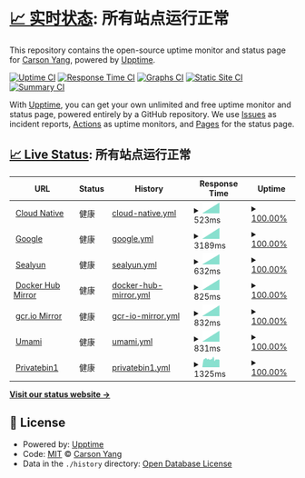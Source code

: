 # [📈 实时状态](https://upptime-carsonyang.vercel.app): <!--live status--> **所有站点运行正常**

This repository contains the open-source uptime monitor and status page for [ Carson Yang](https://fuckcloudnative.io), powered by [Upptime](https://github.com/upptime/upptime).

[![Uptime CI](https://github.com/yangchuansheng/upptime1/workflows/Uptime%20CI/badge.svg)](https://github.com/yangchuansheng/upptime1/actions?query=workflow%3A%22Uptime+CI%22)
[![Response Time CI](https://github.com/yangchuansheng/upptime1/workflows/Response%20Time%20CI/badge.svg)](https://github.com/yangchuansheng/upptime1/actions?query=workflow%3A%22Response+Time+CI%22)
[![Graphs CI](https://github.com/yangchuansheng/upptime1/workflows/Graphs%20CI/badge.svg)](https://github.com/yangchuansheng/upptime1/actions?query=workflow%3A%22Graphs+CI%22)
[![Static Site CI](https://github.com/yangchuansheng/upptime1/workflows/Static%20Site%20CI/badge.svg)](https://github.com/yangchuansheng/upptime1/actions?query=workflow%3A%22Static+Site+CI%22)
[![Summary CI](https://github.com/yangchuansheng/upptime1/workflows/Summary%20CI/badge.svg)](https://github.com/yangchuansheng/upptime1/actions?query=workflow%3A%22Summary+CI%22)

With [Upptime](https://upptime.js.org), you can get your own unlimited and free uptime monitor and status page, powered entirely by a GitHub repository. We use [Issues](https://github.com/yangchuansheng/upptime1/issues) as incident reports, [Actions](https://github.com/yangchuansheng/upptime1/actions) as uptime monitors, and [Pages](https://upptime-carsonyang.vercel.app) for the status page.

## [📈 Live Status](https://demo.upptime.js.org): <!--live status--> **所有站点运行正常**

<!--start: status pages-->
<!-- This summary is generated by Upptime (https://github.com/upptime/upptime) -->
<!-- Do not edit this manually, your changes will be overwritten -->
<!-- prettier-ignore -->
| URL | Status | History | Response Time | Uptime |
| --- | ------ | ------- | ------------- | ------ |
| <img alt="" src="https://icloudnative.io/favicon/favicon.ico" height="13"> [Cloud Native](https://icloudnative.io) | 健康 | [cloud-native.yml](https://github.com/yangchuansheng/upptime1/commits/HEAD/history/cloud-native.yml) | <details><summary><img alt="Response time graph" src="./graphs/cloud-native/response-time-week.png" height="20"> 523ms</summary><br><a href="https://upptime-carsonyang.vercel.app/history/cloud-native"><img alt="Response time 523" src="https://img.shields.io/endpoint?url=https%3A%2F%2Fraw.githubusercontent.com%2Fyangchuansheng%2Fupptime1%2FHEAD%2Fapi%2Fcloud-native%2Fresponse-time.json"></a><br><a href="https://upptime-carsonyang.vercel.app/history/cloud-native"><img alt="24-hour response time 523" src="https://img.shields.io/endpoint?url=https%3A%2F%2Fraw.githubusercontent.com%2Fyangchuansheng%2Fupptime1%2FHEAD%2Fapi%2Fcloud-native%2Fresponse-time-day.json"></a><br><a href="https://upptime-carsonyang.vercel.app/history/cloud-native"><img alt="7-day response time 523" src="https://img.shields.io/endpoint?url=https%3A%2F%2Fraw.githubusercontent.com%2Fyangchuansheng%2Fupptime1%2FHEAD%2Fapi%2Fcloud-native%2Fresponse-time-week.json"></a><br><a href="https://upptime-carsonyang.vercel.app/history/cloud-native"><img alt="30-day response time 523" src="https://img.shields.io/endpoint?url=https%3A%2F%2Fraw.githubusercontent.com%2Fyangchuansheng%2Fupptime1%2FHEAD%2Fapi%2Fcloud-native%2Fresponse-time-month.json"></a><br><a href="https://upptime-carsonyang.vercel.app/history/cloud-native"><img alt="1-year response time 523" src="https://img.shields.io/endpoint?url=https%3A%2F%2Fraw.githubusercontent.com%2Fyangchuansheng%2Fupptime1%2FHEAD%2Fapi%2Fcloud-native%2Fresponse-time-year.json"></a></details> | <details><summary><a href="https://upptime-carsonyang.vercel.app/history/cloud-native">100.00%</a></summary><a href="https://upptime-carsonyang.vercel.app/history/cloud-native"><img alt="All-time uptime 100.00%" src="https://img.shields.io/endpoint?url=https%3A%2F%2Fraw.githubusercontent.com%2Fyangchuansheng%2Fupptime1%2FHEAD%2Fapi%2Fcloud-native%2Fuptime.json"></a><br><a href="https://upptime-carsonyang.vercel.app/history/cloud-native"><img alt="24-hour uptime 100.00%" src="https://img.shields.io/endpoint?url=https%3A%2F%2Fraw.githubusercontent.com%2Fyangchuansheng%2Fupptime1%2FHEAD%2Fapi%2Fcloud-native%2Fuptime-day.json"></a><br><a href="https://upptime-carsonyang.vercel.app/history/cloud-native"><img alt="7-day uptime 100.00%" src="https://img.shields.io/endpoint?url=https%3A%2F%2Fraw.githubusercontent.com%2Fyangchuansheng%2Fupptime1%2FHEAD%2Fapi%2Fcloud-native%2Fuptime-week.json"></a><br><a href="https://upptime-carsonyang.vercel.app/history/cloud-native"><img alt="30-day uptime 100.00%" src="https://img.shields.io/endpoint?url=https%3A%2F%2Fraw.githubusercontent.com%2Fyangchuansheng%2Fupptime1%2FHEAD%2Fapi%2Fcloud-native%2Fuptime-month.json"></a><br><a href="https://upptime-carsonyang.vercel.app/history/cloud-native"><img alt="1-year uptime 100.00%" src="https://img.shields.io/endpoint?url=https%3A%2F%2Fraw.githubusercontent.com%2Fyangchuansheng%2Fupptime1%2FHEAD%2Fapi%2Fcloud-native%2Fuptime-year.json"></a></details>
| <img alt="" src="https://www.google.com/favicon.ico" height="13"> [Google](https://google.icloudnative.io) | 健康 | [google.yml](https://github.com/yangchuansheng/upptime1/commits/HEAD/history/google.yml) | <details><summary><img alt="Response time graph" src="./graphs/google/response-time-week.png" height="20"> 3189ms</summary><br><a href="https://upptime-carsonyang.vercel.app/history/google"><img alt="Response time 3189" src="https://img.shields.io/endpoint?url=https%3A%2F%2Fraw.githubusercontent.com%2Fyangchuansheng%2Fupptime1%2FHEAD%2Fapi%2Fgoogle%2Fresponse-time.json"></a><br><a href="https://upptime-carsonyang.vercel.app/history/google"><img alt="24-hour response time 3189" src="https://img.shields.io/endpoint?url=https%3A%2F%2Fraw.githubusercontent.com%2Fyangchuansheng%2Fupptime1%2FHEAD%2Fapi%2Fgoogle%2Fresponse-time-day.json"></a><br><a href="https://upptime-carsonyang.vercel.app/history/google"><img alt="7-day response time 3189" src="https://img.shields.io/endpoint?url=https%3A%2F%2Fraw.githubusercontent.com%2Fyangchuansheng%2Fupptime1%2FHEAD%2Fapi%2Fgoogle%2Fresponse-time-week.json"></a><br><a href="https://upptime-carsonyang.vercel.app/history/google"><img alt="30-day response time 3189" src="https://img.shields.io/endpoint?url=https%3A%2F%2Fraw.githubusercontent.com%2Fyangchuansheng%2Fupptime1%2FHEAD%2Fapi%2Fgoogle%2Fresponse-time-month.json"></a><br><a href="https://upptime-carsonyang.vercel.app/history/google"><img alt="1-year response time 3189" src="https://img.shields.io/endpoint?url=https%3A%2F%2Fraw.githubusercontent.com%2Fyangchuansheng%2Fupptime1%2FHEAD%2Fapi%2Fgoogle%2Fresponse-time-year.json"></a></details> | <details><summary><a href="https://upptime-carsonyang.vercel.app/history/google">100.00%</a></summary><a href="https://upptime-carsonyang.vercel.app/history/google"><img alt="All-time uptime 100.00%" src="https://img.shields.io/endpoint?url=https%3A%2F%2Fraw.githubusercontent.com%2Fyangchuansheng%2Fupptime1%2FHEAD%2Fapi%2Fgoogle%2Fuptime.json"></a><br><a href="https://upptime-carsonyang.vercel.app/history/google"><img alt="24-hour uptime 100.00%" src="https://img.shields.io/endpoint?url=https%3A%2F%2Fraw.githubusercontent.com%2Fyangchuansheng%2Fupptime1%2FHEAD%2Fapi%2Fgoogle%2Fuptime-day.json"></a><br><a href="https://upptime-carsonyang.vercel.app/history/google"><img alt="7-day uptime 100.00%" src="https://img.shields.io/endpoint?url=https%3A%2F%2Fraw.githubusercontent.com%2Fyangchuansheng%2Fupptime1%2FHEAD%2Fapi%2Fgoogle%2Fuptime-week.json"></a><br><a href="https://upptime-carsonyang.vercel.app/history/google"><img alt="30-day uptime 100.00%" src="https://img.shields.io/endpoint?url=https%3A%2F%2Fraw.githubusercontent.com%2Fyangchuansheng%2Fupptime1%2FHEAD%2Fapi%2Fgoogle%2Fuptime-month.json"></a><br><a href="https://upptime-carsonyang.vercel.app/history/google"><img alt="1-year uptime 100.00%" src="https://img.shields.io/endpoint?url=https%3A%2F%2Fraw.githubusercontent.com%2Fyangchuansheng%2Fupptime1%2FHEAD%2Fapi%2Fgoogle%2Fuptime-year.json"></a></details>
| <img alt="" src="https://www.sealyun.com/favicon.ico" height="13"> [Sealyun](https://www.sealyun.com) | 健康 | [sealyun.yml](https://github.com/yangchuansheng/upptime1/commits/HEAD/history/sealyun.yml) | <details><summary><img alt="Response time graph" src="./graphs/sealyun/response-time-week.png" height="20"> 632ms</summary><br><a href="https://upptime-carsonyang.vercel.app/history/sealyun"><img alt="Response time 632" src="https://img.shields.io/endpoint?url=https%3A%2F%2Fraw.githubusercontent.com%2Fyangchuansheng%2Fupptime1%2FHEAD%2Fapi%2Fsealyun%2Fresponse-time.json"></a><br><a href="https://upptime-carsonyang.vercel.app/history/sealyun"><img alt="24-hour response time 632" src="https://img.shields.io/endpoint?url=https%3A%2F%2Fraw.githubusercontent.com%2Fyangchuansheng%2Fupptime1%2FHEAD%2Fapi%2Fsealyun%2Fresponse-time-day.json"></a><br><a href="https://upptime-carsonyang.vercel.app/history/sealyun"><img alt="7-day response time 632" src="https://img.shields.io/endpoint?url=https%3A%2F%2Fraw.githubusercontent.com%2Fyangchuansheng%2Fupptime1%2FHEAD%2Fapi%2Fsealyun%2Fresponse-time-week.json"></a><br><a href="https://upptime-carsonyang.vercel.app/history/sealyun"><img alt="30-day response time 632" src="https://img.shields.io/endpoint?url=https%3A%2F%2Fraw.githubusercontent.com%2Fyangchuansheng%2Fupptime1%2FHEAD%2Fapi%2Fsealyun%2Fresponse-time-month.json"></a><br><a href="https://upptime-carsonyang.vercel.app/history/sealyun"><img alt="1-year response time 632" src="https://img.shields.io/endpoint?url=https%3A%2F%2Fraw.githubusercontent.com%2Fyangchuansheng%2Fupptime1%2FHEAD%2Fapi%2Fsealyun%2Fresponse-time-year.json"></a></details> | <details><summary><a href="https://upptime-carsonyang.vercel.app/history/sealyun">100.00%</a></summary><a href="https://upptime-carsonyang.vercel.app/history/sealyun"><img alt="All-time uptime 100.00%" src="https://img.shields.io/endpoint?url=https%3A%2F%2Fraw.githubusercontent.com%2Fyangchuansheng%2Fupptime1%2FHEAD%2Fapi%2Fsealyun%2Fuptime.json"></a><br><a href="https://upptime-carsonyang.vercel.app/history/sealyun"><img alt="24-hour uptime 100.00%" src="https://img.shields.io/endpoint?url=https%3A%2F%2Fraw.githubusercontent.com%2Fyangchuansheng%2Fupptime1%2FHEAD%2Fapi%2Fsealyun%2Fuptime-day.json"></a><br><a href="https://upptime-carsonyang.vercel.app/history/sealyun"><img alt="7-day uptime 100.00%" src="https://img.shields.io/endpoint?url=https%3A%2F%2Fraw.githubusercontent.com%2Fyangchuansheng%2Fupptime1%2FHEAD%2Fapi%2Fsealyun%2Fuptime-week.json"></a><br><a href="https://upptime-carsonyang.vercel.app/history/sealyun"><img alt="30-day uptime 100.00%" src="https://img.shields.io/endpoint?url=https%3A%2F%2Fraw.githubusercontent.com%2Fyangchuansheng%2Fupptime1%2FHEAD%2Fapi%2Fsealyun%2Fuptime-month.json"></a><br><a href="https://upptime-carsonyang.vercel.app/history/sealyun"><img alt="1-year uptime 100.00%" src="https://img.shields.io/endpoint?url=https%3A%2F%2Fraw.githubusercontent.com%2Fyangchuansheng%2Fupptime1%2FHEAD%2Fapi%2Fsealyun%2Fuptime-year.json"></a></details>
| <img alt="" src="https://hub.docker.com/favicon.ico" height="13"> [Docker Hub Mirror](https://docker.icloudnative.io) | 健康 | [docker-hub-mirror.yml](https://github.com/yangchuansheng/upptime1/commits/HEAD/history/docker-hub-mirror.yml) | <details><summary><img alt="Response time graph" src="./graphs/docker-hub-mirror/response-time-week.png" height="20"> 825ms</summary><br><a href="https://upptime-carsonyang.vercel.app/history/docker-hub-mirror"><img alt="Response time 825" src="https://img.shields.io/endpoint?url=https%3A%2F%2Fraw.githubusercontent.com%2Fyangchuansheng%2Fupptime1%2FHEAD%2Fapi%2Fdocker-hub-mirror%2Fresponse-time.json"></a><br><a href="https://upptime-carsonyang.vercel.app/history/docker-hub-mirror"><img alt="24-hour response time 825" src="https://img.shields.io/endpoint?url=https%3A%2F%2Fraw.githubusercontent.com%2Fyangchuansheng%2Fupptime1%2FHEAD%2Fapi%2Fdocker-hub-mirror%2Fresponse-time-day.json"></a><br><a href="https://upptime-carsonyang.vercel.app/history/docker-hub-mirror"><img alt="7-day response time 825" src="https://img.shields.io/endpoint?url=https%3A%2F%2Fraw.githubusercontent.com%2Fyangchuansheng%2Fupptime1%2FHEAD%2Fapi%2Fdocker-hub-mirror%2Fresponse-time-week.json"></a><br><a href="https://upptime-carsonyang.vercel.app/history/docker-hub-mirror"><img alt="30-day response time 825" src="https://img.shields.io/endpoint?url=https%3A%2F%2Fraw.githubusercontent.com%2Fyangchuansheng%2Fupptime1%2FHEAD%2Fapi%2Fdocker-hub-mirror%2Fresponse-time-month.json"></a><br><a href="https://upptime-carsonyang.vercel.app/history/docker-hub-mirror"><img alt="1-year response time 825" src="https://img.shields.io/endpoint?url=https%3A%2F%2Fraw.githubusercontent.com%2Fyangchuansheng%2Fupptime1%2FHEAD%2Fapi%2Fdocker-hub-mirror%2Fresponse-time-year.json"></a></details> | <details><summary><a href="https://upptime-carsonyang.vercel.app/history/docker-hub-mirror">100.00%</a></summary><a href="https://upptime-carsonyang.vercel.app/history/docker-hub-mirror"><img alt="All-time uptime 100.00%" src="https://img.shields.io/endpoint?url=https%3A%2F%2Fraw.githubusercontent.com%2Fyangchuansheng%2Fupptime1%2FHEAD%2Fapi%2Fdocker-hub-mirror%2Fuptime.json"></a><br><a href="https://upptime-carsonyang.vercel.app/history/docker-hub-mirror"><img alt="24-hour uptime 100.00%" src="https://img.shields.io/endpoint?url=https%3A%2F%2Fraw.githubusercontent.com%2Fyangchuansheng%2Fupptime1%2FHEAD%2Fapi%2Fdocker-hub-mirror%2Fuptime-day.json"></a><br><a href="https://upptime-carsonyang.vercel.app/history/docker-hub-mirror"><img alt="7-day uptime 100.00%" src="https://img.shields.io/endpoint?url=https%3A%2F%2Fraw.githubusercontent.com%2Fyangchuansheng%2Fupptime1%2FHEAD%2Fapi%2Fdocker-hub-mirror%2Fuptime-week.json"></a><br><a href="https://upptime-carsonyang.vercel.app/history/docker-hub-mirror"><img alt="30-day uptime 100.00%" src="https://img.shields.io/endpoint?url=https%3A%2F%2Fraw.githubusercontent.com%2Fyangchuansheng%2Fupptime1%2FHEAD%2Fapi%2Fdocker-hub-mirror%2Fuptime-month.json"></a><br><a href="https://upptime-carsonyang.vercel.app/history/docker-hub-mirror"><img alt="1-year uptime 100.00%" src="https://img.shields.io/endpoint?url=https%3A%2F%2Fraw.githubusercontent.com%2Fyangchuansheng%2Fupptime1%2FHEAD%2Fapi%2Fdocker-hub-mirror%2Fuptime-year.json"></a></details>
| <img alt="" src="https://jsdelivr.fuckcloudnative.io/gh/yangchuansheng/imghosting3@main/uPic/2022-04-09-14-22-96fQTG.png" height="13"> [gcr.io Mirror](https://gcr.icloudnative.io) | 健康 | [gcr-io-mirror.yml](https://github.com/yangchuansheng/upptime1/commits/HEAD/history/gcr-io-mirror.yml) | <details><summary><img alt="Response time graph" src="./graphs/gcr-io-mirror/response-time-week.png" height="20"> 832ms</summary><br><a href="https://upptime-carsonyang.vercel.app/history/gcr-io-mirror"><img alt="Response time 832" src="https://img.shields.io/endpoint?url=https%3A%2F%2Fraw.githubusercontent.com%2Fyangchuansheng%2Fupptime1%2FHEAD%2Fapi%2Fgcr-io-mirror%2Fresponse-time.json"></a><br><a href="https://upptime-carsonyang.vercel.app/history/gcr-io-mirror"><img alt="24-hour response time 832" src="https://img.shields.io/endpoint?url=https%3A%2F%2Fraw.githubusercontent.com%2Fyangchuansheng%2Fupptime1%2FHEAD%2Fapi%2Fgcr-io-mirror%2Fresponse-time-day.json"></a><br><a href="https://upptime-carsonyang.vercel.app/history/gcr-io-mirror"><img alt="7-day response time 832" src="https://img.shields.io/endpoint?url=https%3A%2F%2Fraw.githubusercontent.com%2Fyangchuansheng%2Fupptime1%2FHEAD%2Fapi%2Fgcr-io-mirror%2Fresponse-time-week.json"></a><br><a href="https://upptime-carsonyang.vercel.app/history/gcr-io-mirror"><img alt="30-day response time 832" src="https://img.shields.io/endpoint?url=https%3A%2F%2Fraw.githubusercontent.com%2Fyangchuansheng%2Fupptime1%2FHEAD%2Fapi%2Fgcr-io-mirror%2Fresponse-time-month.json"></a><br><a href="https://upptime-carsonyang.vercel.app/history/gcr-io-mirror"><img alt="1-year response time 832" src="https://img.shields.io/endpoint?url=https%3A%2F%2Fraw.githubusercontent.com%2Fyangchuansheng%2Fupptime1%2FHEAD%2Fapi%2Fgcr-io-mirror%2Fresponse-time-year.json"></a></details> | <details><summary><a href="https://upptime-carsonyang.vercel.app/history/gcr-io-mirror">100.00%</a></summary><a href="https://upptime-carsonyang.vercel.app/history/gcr-io-mirror"><img alt="All-time uptime 100.00%" src="https://img.shields.io/endpoint?url=https%3A%2F%2Fraw.githubusercontent.com%2Fyangchuansheng%2Fupptime1%2FHEAD%2Fapi%2Fgcr-io-mirror%2Fuptime.json"></a><br><a href="https://upptime-carsonyang.vercel.app/history/gcr-io-mirror"><img alt="24-hour uptime 100.00%" src="https://img.shields.io/endpoint?url=https%3A%2F%2Fraw.githubusercontent.com%2Fyangchuansheng%2Fupptime1%2FHEAD%2Fapi%2Fgcr-io-mirror%2Fuptime-day.json"></a><br><a href="https://upptime-carsonyang.vercel.app/history/gcr-io-mirror"><img alt="7-day uptime 100.00%" src="https://img.shields.io/endpoint?url=https%3A%2F%2Fraw.githubusercontent.com%2Fyangchuansheng%2Fupptime1%2FHEAD%2Fapi%2Fgcr-io-mirror%2Fuptime-week.json"></a><br><a href="https://upptime-carsonyang.vercel.app/history/gcr-io-mirror"><img alt="30-day uptime 100.00%" src="https://img.shields.io/endpoint?url=https%3A%2F%2Fraw.githubusercontent.com%2Fyangchuansheng%2Fupptime1%2FHEAD%2Fapi%2Fgcr-io-mirror%2Fuptime-month.json"></a><br><a href="https://upptime-carsonyang.vercel.app/history/gcr-io-mirror"><img alt="1-year uptime 100.00%" src="https://img.shields.io/endpoint?url=https%3A%2F%2Fraw.githubusercontent.com%2Fyangchuansheng%2Fupptime1%2FHEAD%2Fapi%2Fgcr-io-mirror%2Fuptime-year.json"></a></details>
| <img alt="" src="https://umami.icloudnative.io/favicon.ico" height="13"> [Umami](https://umami.icloudnative.io) | 健康 | [umami.yml](https://github.com/yangchuansheng/upptime1/commits/HEAD/history/umami.yml) | <details><summary><img alt="Response time graph" src="./graphs/umami/response-time-week.png" height="20"> 831ms</summary><br><a href="https://upptime-carsonyang.vercel.app/history/umami"><img alt="Response time 831" src="https://img.shields.io/endpoint?url=https%3A%2F%2Fraw.githubusercontent.com%2Fyangchuansheng%2Fupptime1%2FHEAD%2Fapi%2Fumami%2Fresponse-time.json"></a><br><a href="https://upptime-carsonyang.vercel.app/history/umami"><img alt="24-hour response time 831" src="https://img.shields.io/endpoint?url=https%3A%2F%2Fraw.githubusercontent.com%2Fyangchuansheng%2Fupptime1%2FHEAD%2Fapi%2Fumami%2Fresponse-time-day.json"></a><br><a href="https://upptime-carsonyang.vercel.app/history/umami"><img alt="7-day response time 831" src="https://img.shields.io/endpoint?url=https%3A%2F%2Fraw.githubusercontent.com%2Fyangchuansheng%2Fupptime1%2FHEAD%2Fapi%2Fumami%2Fresponse-time-week.json"></a><br><a href="https://upptime-carsonyang.vercel.app/history/umami"><img alt="30-day response time 831" src="https://img.shields.io/endpoint?url=https%3A%2F%2Fraw.githubusercontent.com%2Fyangchuansheng%2Fupptime1%2FHEAD%2Fapi%2Fumami%2Fresponse-time-month.json"></a><br><a href="https://upptime-carsonyang.vercel.app/history/umami"><img alt="1-year response time 831" src="https://img.shields.io/endpoint?url=https%3A%2F%2Fraw.githubusercontent.com%2Fyangchuansheng%2Fupptime1%2FHEAD%2Fapi%2Fumami%2Fresponse-time-year.json"></a></details> | <details><summary><a href="https://upptime-carsonyang.vercel.app/history/umami">100.00%</a></summary><a href="https://upptime-carsonyang.vercel.app/history/umami"><img alt="All-time uptime 100.00%" src="https://img.shields.io/endpoint?url=https%3A%2F%2Fraw.githubusercontent.com%2Fyangchuansheng%2Fupptime1%2FHEAD%2Fapi%2Fumami%2Fuptime.json"></a><br><a href="https://upptime-carsonyang.vercel.app/history/umami"><img alt="24-hour uptime 100.00%" src="https://img.shields.io/endpoint?url=https%3A%2F%2Fraw.githubusercontent.com%2Fyangchuansheng%2Fupptime1%2FHEAD%2Fapi%2Fumami%2Fuptime-day.json"></a><br><a href="https://upptime-carsonyang.vercel.app/history/umami"><img alt="7-day uptime 100.00%" src="https://img.shields.io/endpoint?url=https%3A%2F%2Fraw.githubusercontent.com%2Fyangchuansheng%2Fupptime1%2FHEAD%2Fapi%2Fumami%2Fuptime-week.json"></a><br><a href="https://upptime-carsonyang.vercel.app/history/umami"><img alt="30-day uptime 100.00%" src="https://img.shields.io/endpoint?url=https%3A%2F%2Fraw.githubusercontent.com%2Fyangchuansheng%2Fupptime1%2FHEAD%2Fapi%2Fumami%2Fuptime-month.json"></a><br><a href="https://upptime-carsonyang.vercel.app/history/umami"><img alt="1-year uptime 100.00%" src="https://img.shields.io/endpoint?url=https%3A%2F%2Fraw.githubusercontent.com%2Fyangchuansheng%2Fupptime1%2FHEAD%2Fapi%2Fumami%2Fuptime-year.json"></a></details>
| <img alt="" src="https://privatebin.icloudnative.io/img/favicon.ico" height="13"> [Privatebin1](https://privatebin.icloudnative.io) | 健康 | [privatebin1.yml](https://github.com/yangchuansheng/upptime1/commits/HEAD/history/privatebin1.yml) | <details><summary><img alt="Response time graph" src="./graphs/privatebin1/response-time-week.png" height="20"> 1325ms</summary><br><a href="https://upptime-carsonyang.vercel.app/history/privatebin1"><img alt="Response time 1325" src="https://img.shields.io/endpoint?url=https%3A%2F%2Fraw.githubusercontent.com%2Fyangchuansheng%2Fupptime1%2FHEAD%2Fapi%2Fprivatebin1%2Fresponse-time.json"></a><br><a href="https://upptime-carsonyang.vercel.app/history/privatebin1"><img alt="24-hour response time 1325" src="https://img.shields.io/endpoint?url=https%3A%2F%2Fraw.githubusercontent.com%2Fyangchuansheng%2Fupptime1%2FHEAD%2Fapi%2Fprivatebin1%2Fresponse-time-day.json"></a><br><a href="https://upptime-carsonyang.vercel.app/history/privatebin1"><img alt="7-day response time 1325" src="https://img.shields.io/endpoint?url=https%3A%2F%2Fraw.githubusercontent.com%2Fyangchuansheng%2Fupptime1%2FHEAD%2Fapi%2Fprivatebin1%2Fresponse-time-week.json"></a><br><a href="https://upptime-carsonyang.vercel.app/history/privatebin1"><img alt="30-day response time 1325" src="https://img.shields.io/endpoint?url=https%3A%2F%2Fraw.githubusercontent.com%2Fyangchuansheng%2Fupptime1%2FHEAD%2Fapi%2Fprivatebin1%2Fresponse-time-month.json"></a><br><a href="https://upptime-carsonyang.vercel.app/history/privatebin1"><img alt="1-year response time 1325" src="https://img.shields.io/endpoint?url=https%3A%2F%2Fraw.githubusercontent.com%2Fyangchuansheng%2Fupptime1%2FHEAD%2Fapi%2Fprivatebin1%2Fresponse-time-year.json"></a></details> | <details><summary><a href="https://upptime-carsonyang.vercel.app/history/privatebin1">100.00%</a></summary><a href="https://upptime-carsonyang.vercel.app/history/privatebin1"><img alt="All-time uptime 100.00%" src="https://img.shields.io/endpoint?url=https%3A%2F%2Fraw.githubusercontent.com%2Fyangchuansheng%2Fupptime1%2FHEAD%2Fapi%2Fprivatebin1%2Fuptime.json"></a><br><a href="https://upptime-carsonyang.vercel.app/history/privatebin1"><img alt="24-hour uptime 100.00%" src="https://img.shields.io/endpoint?url=https%3A%2F%2Fraw.githubusercontent.com%2Fyangchuansheng%2Fupptime1%2FHEAD%2Fapi%2Fprivatebin1%2Fuptime-day.json"></a><br><a href="https://upptime-carsonyang.vercel.app/history/privatebin1"><img alt="7-day uptime 100.00%" src="https://img.shields.io/endpoint?url=https%3A%2F%2Fraw.githubusercontent.com%2Fyangchuansheng%2Fupptime1%2FHEAD%2Fapi%2Fprivatebin1%2Fuptime-week.json"></a><br><a href="https://upptime-carsonyang.vercel.app/history/privatebin1"><img alt="30-day uptime 100.00%" src="https://img.shields.io/endpoint?url=https%3A%2F%2Fraw.githubusercontent.com%2Fyangchuansheng%2Fupptime1%2FHEAD%2Fapi%2Fprivatebin1%2Fuptime-month.json"></a><br><a href="https://upptime-carsonyang.vercel.app/history/privatebin1"><img alt="1-year uptime 100.00%" src="https://img.shields.io/endpoint?url=https%3A%2F%2Fraw.githubusercontent.com%2Fyangchuansheng%2Fupptime1%2FHEAD%2Fapi%2Fprivatebin1%2Fuptime-year.json"></a></details>

<!--end: status pages-->

[**Visit our status website →**](https://upptime-carsonyang.vercel.app)

## 📄 License

- Powered by: [Upptime](https://github.com/upptime/upptime)
- Code: [MIT](./LICENSE) © [ Carson Yang](https://fuckcloudnative.io)
- Data in the `./history` directory: [Open Database License](https://opendatacommons.org/licenses/odbl/1-0/)
